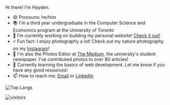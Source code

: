 Hi there! I'm Hayden. 

- 😄 Pronouns: he/him
- 📚 I'm a third year undergraduate in the Computer Science and Economics program at the University of Toronto
- 🔭 I’m currently working on building my personal website! [Check it out!](https://haydenmlh.github.io/ "Hayden Mak - A Computer Scientist &amp; Developer")
- ⚡ Fun fact: I enjoy photography a lot! Check out my nature photography on my [Instagram](https://www.instagram.com/haydennnature/ "Instagram: haydennnature")! 
- 🏢 I'm also the Photos Editor at [The Medium](https://themedium.ca/), the university's student newspaper. I've contributed photos to over 80 articles!
- 🌱 Currently learning the basics of web development. Let me know if you have any good resources!
- 📫 How to reach me: [Email](mailto:haydenmlh@gmail.com) or [LinkedIn](https://www.linkedin.com/in/haydenmlh/)

![Top Langs](https://github-readme-stats.vercel.app/api/top-langs/?username=haydenmlh&layout=compact)

 ![visitors](https://visitor-badge.glitch.me/badge?page_id=haydenmlh.haydenmlh)

<!--
**haydenmlh/haydenmlh** is a ✨ _special_ ✨ repository because its `README.md` (this file) appears on your GitHub profile.

Here are some ideas to get you started:

- 🔭 I’m currently working on ...
- 🌱 I’m currently learning ...
- 👯 I’m looking to collaborate on ...
- 🤔 I’m looking for help with ...
- 💬 Ask me about ...
- 📫 How to reach me: ...
- 😄 Pronouns: ...
- ⚡ Fun fact: ...


-->
